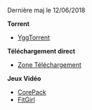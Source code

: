 Dernière maj le 12/06/2018

__**Torrent**__
- [YggTorrent](https://ww2.yggtorrent.is/)

__**Téléchargement direct**__
- [Zone Téléchargement](https://1ww.zone-telechargement1.com/)

__**Jeux Vidéo**__
- [CorePack](http://corepacks.com/)
- [FitGirl](http://fitgirl-repacks.site/)
